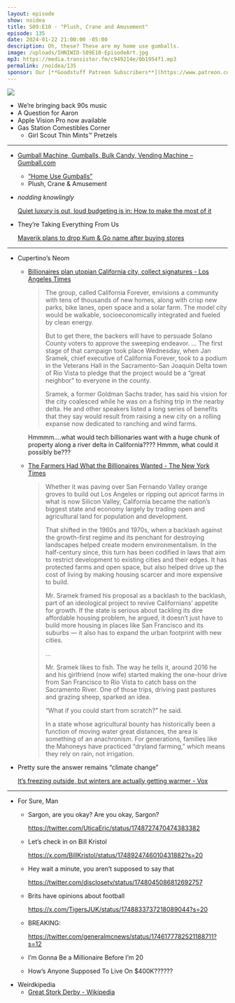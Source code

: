 ```yaml
---
layout: episode
show: noidea
title: S09:E10 - "Plush, Crane and Amusement"
episode: 135
date: 2024-01-22 21:00:00 -05:00
description: Oh, these? These are my home use gumballs.
image: /uploads/IHNIWID-S09E10-EpisodeArt.jpg
mp3: https://media.transistor.fm/c949214e/0b1954f1.mp3
permalink: /noidea/135
sponsor: Our [**Goodstuff Patreon Subscribers**](https://www.patreon.com/goodstuff "Goodstuff on Patreon") and listeners just like you! Support your favorite podcasts directly to get access to the discord and more.
---
```


![](/uploads/IHNIWID-S09E10-EpisodeArt.jpg)

- We’re bringing back 90s music
- A Question for Aaron
- Apple Vision Pro now available
- Gas Station Comestibles Corner
    - Girl Scout Thin Mints™ Pretzels

---

- [Gumball Machine, Gumballs, Bulk Candy, Vending Machine – Gumball.com](https://www.gumball.com/)
    - [“Home Use Gumballs”](https://www.gumball.com/collections/small-mini-gumballs)
    - Plush, Crane & Amusement
- *nodding knowlingly*
    
    [Quiet luxury is out, loud budgeting is in: How to make the most of it](https://www.cnbc.com/2024/01/19/quiet-luxury-is-out-loud-budgeting-is-in-how-to-make-the-most-of-it.html)
    
- They’re Taking Everything From Us
    
    [Maverik plans to drop Kum & Go name after buying stores](https://www.kcci.com/article/kum-and-go-gas-stations-iowa-maverik-plans-to-rename/46342044)
    

---

- Cupertino’s Neom
    - [Billionaires plan utopian California city, collect signatures - Los Angeles Times](https://www.latimes.com/california/story/2024-01-17/billionaires-collect-signatures-november-ballot-new-solano-county-city?sfmc_id=652825a024b2ea18e6ae6dbf&skey_id=2fab05684fdfe808d9f32f9c4cff6977746f16fcc263687d6536010ee7a128c4&utm_id=34026737&utm_source=Sailthru&utm_medium=email&utm_campaign=NLTR-Email-List-Essential%20California&utm_term=Newsletter%20-%20Essential%20California)
        
        > The group, called California Forever, envisions a community with tens of thousands of new homes, along with crisp new parks, bike lanes, open space and a solar farm. The model city would be walkable, socioeconomically integrated and fueled by clean energy. 
        >
        > But to get there, the backers will have to persuade Solano County voters to approve the sweeping endeavor. … The first stage of that campaign took place Wednesday, when Jan Sramek, chief executive of California Forever, took to a podium in the Veterans Hall in the Sacramento-San Joaquin Delta town of Rio Vista to pledge that the project would be a “great neighbor” to everyone in the county.
        > 
        > 
        > Sramek, a former Goldman Sachs trader, has said his vision for the city coalesced while he was on a fishing trip in the nearby delta. He and other speakers listed a long series of benefits that they say would result from raising a new city on a rolling expanse now dedicated to ranching and wind farms.
        > 
        
        Hmmmm….what would tech billionaries want with a huge chunk of property along a river delta in California???? Hmmm, what could it possibly be???
        
    - [The Farmers Had What the Billionaires Wanted - The New York Times](https://www.nytimes.com/2024/01/19/business/economy/flannery-california-forever-solano.html)
        
        > Whether it was paving over San Fernando Valley orange groves to build out Los Angeles or ripping out apricot farms in what is now Silicon Valley, California became the nation’s biggest state and economy largely by trading open and agricultural land for population and development.
        > 
        > 
        > 
        > That shifted in the 1960s and 1970s, when a backlash against the growth-first regime and its penchant for destroying landscapes helped create modern environmentalism. In the half-century since, this turn has been codified in laws that aim to restrict development to existing cities and their edges. It has protected farms and open space, but also helped drive up the cost of living by making housing scarcer and more expensive to build.
        > 
        > Mr. Sramek framed his proposal as a backlash to the backlash, part of an ideological project to revive Californians’ appetite for growth. If the state is serious about tackling its dire affordable housing problem, he argued, it doesn’t just have to build more housing in places like San Francisco and its suburbs — it also has to expand the urban footprint with new cities. 
        > 
        > …
        > 
        > Mr. Sramek likes to fish. The way he tells it, around 2016 he and his girlfriend (now wife) started making the one-hour drive from San Francisco to Rio Vista to catch bass on the Sacramento River. One of those trips, driving past pastures and grazing sheep, sparked an idea.
        > 
        > “What if you could start from scratch?” he said.
        > 
        > In a state whose agricultural bounty has historically been a function of moving water great distances, the area is something of an anachronism. For generations, families like the Mahoneys have practiced “dryland farming,” which means they rely on rain, not irrigation.
        > 
- Pretty sure the answer remains “climate change”
    
    [It’s freezing outside, but winters are actually getting warmer - Vox](https://www.vox.com/climate/24043213/polar-vortex-extreme-cold-winter-climate-change-warming)
    

---

- For Sure, Man
    - Sargon, are you okay? Are you okay, Sargon?
        
        https://twitter.com/UticaEric/status/1748727470474383382
        
    - Let’s check in on Bill Kristol
        
        https://x.com/BillKristol/status/1748924746010431882?s=20
        
    - Hey wait a minute, you aren’t supposed to say that
        
        https://twitter.com/disclosetv/status/1748045086812692757
        
    - Brits have opinions about football
        
        https://x.com/TigersJUK/status/1748833737218089044?s=20
        
    - BREAKING:
        
        https://twitter.com/generalmcnews/status/1746177782521188711?s=12
        
    - I’m Gonna Be a Millionaire Before I’m 20
    - How’s Anyone Supposed To Live On $400K??????
- Weirdkipedia
    - [Great Stork Derby - Wikipedia](https://en.wikipedia.org/wiki/Great_Stork_Derby)